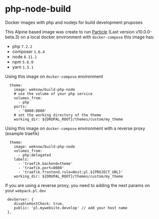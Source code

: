 # php-node-build
Docker images with php and nodejs for build development pruposes

This Alpine based image was create to run [Particle](https://github.com/phase2/particle) (Last version v10.0.0-beta.3) on a local docker environment with `docker-compose` this image has:

* php `7.2.2`
* composer `1.6.4`
* node `8.11.1`
* npm `5.6.0`
* yarn `1.5.1`

Using this image on `docker-compose` environment

```
  theme:
    image: weknow/build-php-node
    # use the volume of your php service 
    volumes_from:
      - php
    ports:
      - '8080:8080'
    # set the working directory of the theme
    working_dir: ${DRUPAL_ROOT}/themes/custom/my_theme
```

Using this image on `docker-compose` environment with a reverse proxy (example traefik)

```
  theme:
    image: weknow/build-php-node
    volumes_from:
      - php:delegated
    labels:
      - 'traefik.backend=theme'
      - 'traefik.port=8080'
      - 'traefik.frontend.rule=Host:pl.${PROJECT_URL}'
    working_dir: ${DRUPAL_ROOT}/themes/custom/my_theme
```

If you are using a reverse proxy, you need to adding the next params on your `webpack.pl.dev` 

```
 devServer: {
    disableHostCheck: true,
    public: 'pl.mywebsite.develop' // add your host name 
 },
```
